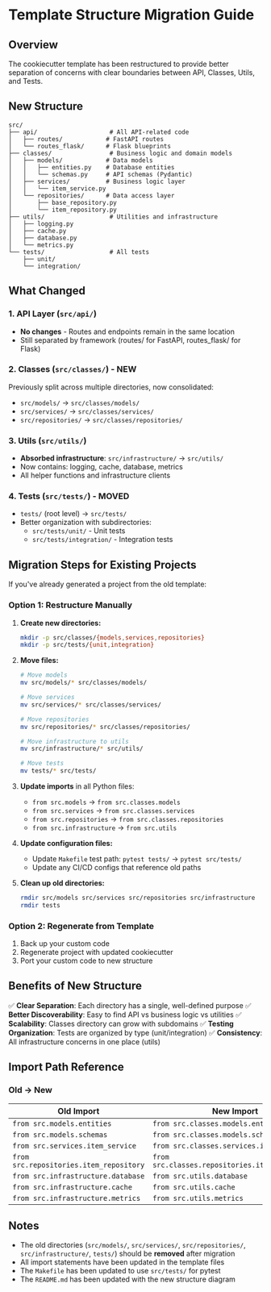 # Template Structure Migration Guide

## Overview

The cookiecutter template has been restructured to provide better separation of concerns with clear boundaries between API, Classes, Utils, and Tests.

## New Structure

```
src/
├── api/                    # All API-related code
│   ├── routes/            # FastAPI routes
│   └── routes_flask/      # Flask blueprints
├── classes/                # Business logic and domain models
│   ├── models/            # Data models
│   │   ├── entities.py    # Database entities
│   │   └── schemas.py     # API schemas (Pydantic)
│   ├── services/          # Business logic layer
│   │   └── item_service.py
│   └── repositories/      # Data access layer
│       ├── base_repository.py
│       └── item_repository.py
├── utils/                  # Utilities and infrastructure
│   ├── logging.py
│   ├── cache.py
│   ├── database.py
│   └── metrics.py
└── tests/                  # All tests
    ├── unit/
    └── integration/
```

## What Changed

### 1. **API Layer** (`src/api/`)
- **No changes** - Routes and endpoints remain in the same location
- Still separated by framework (routes/ for FastAPI, routes_flask/ for Flask)

### 2. **Classes** (`src/classes/`) - NEW
Previously split across multiple directories, now consolidated:
- `src/models/` → `src/classes/models/`
- `src/services/` → `src/classes/services/`
- `src/repositories/` → `src/classes/repositories/`

### 3. **Utils** (`src/utils/`)
- **Absorbed infrastructure**: `src/infrastructure/` → `src/utils/`
- Now contains: logging, cache, database, metrics
- All helper functions and infrastructure clients

### 4. **Tests** (`src/tests/`) - MOVED
- `tests/` (root level) → `src/tests/`
- Better organization with subdirectories:
  - `src/tests/unit/` - Unit tests
  - `src/tests/integration/` - Integration tests

## Migration Steps for Existing Projects

If you've already generated a project from the old template:

### Option 1: Restructure Manually

1. **Create new directories:**
   ```bash
   mkdir -p src/classes/{models,services,repositories}
   mkdir -p src/tests/{unit,integration}
   ```

2. **Move files:**
   ```bash
   # Move models
   mv src/models/* src/classes/models/
   
   # Move services
   mv src/services/* src/classes/services/
   
   # Move repositories
   mv src/repositories/* src/classes/repositories/
   
   # Move infrastructure to utils
   mv src/infrastructure/* src/utils/
   
   # Move tests
   mv tests/* src/tests/
   ```

3. **Update imports** in all Python files:
   - `from src.models` → `from src.classes.models`
   - `from src.services` → `from src.classes.services`
   - `from src.repositories` → `from src.classes.repositories`
   - `from src.infrastructure` → `from src.utils`

4. **Update configuration files:**
   - Update `Makefile` test path: `pytest tests/` → `pytest src/tests/`
   - Update any CI/CD configs that reference old paths

5. **Clean up old directories:**
   ```bash
   rmdir src/models src/services src/repositories src/infrastructure
   rmdir tests
   ```

### Option 2: Regenerate from Template

1. Back up your custom code
2. Regenerate project with updated cookiecutter
3. Port your custom code to new structure

## Benefits of New Structure

✅ **Clear Separation**: Each directory has a single, well-defined purpose
✅ **Better Discoverability**: Easy to find API vs business logic vs utilities
✅ **Scalability**: Classes directory can grow with subdomains
✅ **Testing Organization**: Tests are organized by type (unit/integration)
✅ **Consistency**: All infrastructure concerns in one place (utils)

## Import Path Reference

### Old → New

| Old Import | New Import |
|-----------|-----------|
| `from src.models.entities` | `from src.classes.models.entities` |
| `from src.models.schemas` | `from src.classes.models.schemas` |
| `from src.services.item_service` | `from src.classes.services.item_service` |
| `from src.repositories.item_repository` | `from src.classes.repositories.item_repository` |
| `from src.infrastructure.database` | `from src.utils.database` |
| `from src.infrastructure.cache` | `from src.utils.cache` |
| `from src.infrastructure.metrics` | `from src.utils.metrics` |

## Notes

- The old directories (`src/models/`, `src/services/`, `src/repositories/`, `src/infrastructure/`, `tests/`) should be **removed** after migration
- All import statements have been updated in the template files
- The `Makefile` has been updated to use `src/tests/` for pytest
- The `README.md` has been updated with the new structure diagram
